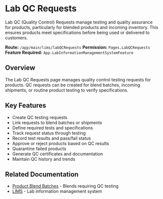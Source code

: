 # Lab QC Requests

Lab QC (Quality Control) Requests manage testing and quality assurance for products, particularly for blended products and incoming inventory. This ensures products meet specifications before being used or delivered to customers.

**Route:** `/app/main/lims/labQCRequests`
**Permission:** `Pages.LabQCRequests`
**Feature Required:** `App.LabInformationManagementSystemFeature`

## Overview

The Lab QC Requests page manages quality control testing requests for products. QC requests can be created for blend batches, incoming shipments, or routine product testing to verify specifications.

## Key Features

* Create QC testing requests
* Link requests to blend batches or shipments
* Define required tests and specifications
* Track request status through testing
* Record test results and pass/fail status
* Approve or reject products based on QC results
* Quarantine failed products
* Generate QC certificates and documentation
* Maintain QC history and trends

## Related Documentation

* [Product Blend Batches](ProductBlendBatchs.md) - Blends requiring QC testing
* [LIMS](../LIMS/Index.md) - Lab information management system

